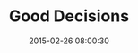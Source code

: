 ---
layout: post
title:  "Good Decisions"
number: "57"
date:   2015-02-26 08:00:30
large-image: "https://farm9.staticflickr.com/8640/16466154610_c332d69c70_s.jpg"
---